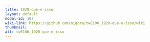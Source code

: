 ```yaml
---
title: 1920-que-e-isso
layout: default
modal-id: 107
wiki-link: https://github.com/aigora/twE100_1920-que-e-isso/wiki
thumbnail: 
alt: twE100_1920-que-e-isso
---
```

